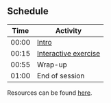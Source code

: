 ## Schedule

| Time  | Activity                              |
|-------|---------------------------------------|
| 00:00 | [Intro](./intro.md)                   |
| 00:15 | [Interactive exercise](./exercise.md) |
| 00:55 | Wrap-up                               |
| 01:00 | End of session                        |

Resources can be found [here](./resources.md).

